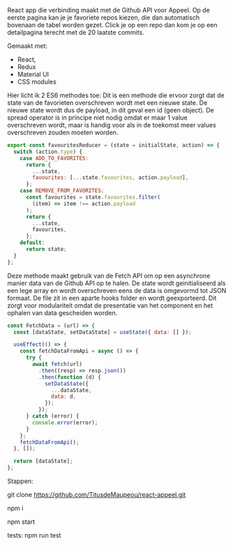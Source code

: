 

React app die verbinding maakt met de Github API voor Appeel. Op de eerste pagina kan je je favoriete repos kiezen, die dan automatisch bovenaan de tabel worden gezet. Click je op een repo dan kom je op een detailpagina terecht met de 20 laatste commits.

Gemaakt met:
  - React,
  - Redux
  - Material UI
  - CSS modules

Hier licht ik 2 ES6 methodes toe: Dit is een methode die ervoor zorgt dat de state van de favorieten overschreven wordt met een nieuwe state. De nieuwe state wordt dus de payload, in dit geval een id (geen object). De spread operator is in principe niet nodig omdat er maar 1 value overschreven wordt, maar is handig voor als in de toekomst meer values overschreven zouden moeten worden.

```javascript
export const favouritesReducer = (state = initialState, action) => {
  switch (action.type) {
    case ADD_TO_FAVORITES:
      return {
        ...state,
        favourites: [...state.favourites, action.payload],
      };
    case REMOVE_FROM_FAVORITES:
      const favourites = state.favourites.filter(
        (item) => item !== action.payload
      );
      return {
        ...state,
        favourites,
      };
    default:
      return state;
  }
};
```

Deze methode maakt gebruik van de Fetch API om op een asynchrone manier data van de Github API op te halen. De state wordt geinitialiseerd als een lege array en wordt overschreven eens de data is omgevormd tot JSON formaat. De file zit in een aparte hooks folder en wordt geexporteerd. Dit zorgt voor modulariteit omdat de presentatie van het component en het ophalen van data gescheiden worden.

```javascript
const FetchData = (url) => {
  const [dataState, setDataState] = useState({ data: [] });

  useEffect(() => {
    const fetchDataFromApi = async () => {
      try {
        await fetch(url)
          .then((resp) => resp.json())
          .then(function (d) {
            setDataState({
              ...dataState,
              data: d,
            });
          });
      } catch (error) {
        console.error(error);
      }
    };
    fetchDataFromApi();
  }, []);

  return [dataState];
};
```

Stappen:

git clone https://github.com/TitusdeMaupeou/react-appeel.git

npm i

npm start

tests: npm run test
